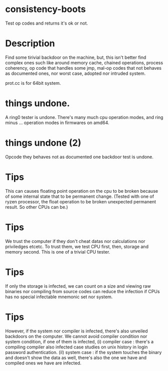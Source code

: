 # consistency-boots
Test op codes and returns it's ok or not.

# Description
Find some tirivial backdoor on the machine, but, this isn't better find complex ones such like
around memory cache, chained operations, process coherency, op code that handles some jmp,
mal-op codes that not behaves as documented ones, nor worst case, adopted nor intruded system.

prot.cc is for 64bit system.

# things undone.
A ring0 tester is undone. There's many much cpu operation modes,
and ring minus ... operation modes in firmwares on amd64.

# things undone (2)
Opcode they behaves not as documented one backdoor test is undone.

# Tips
This can causes floating point operation on the cpu to be broken because of some internal state
that to be permanent change. (Tested with one of ryzen processor, the float operation to be broken
unexpected permanent result. So other CPUs can be.)

# Tips
We trust the computer if they don't cheat datas nor calculations nor priviledges etcetc.
To trust them, we test CPU first, then, storage and memory second.
This is one of a trivial CPU tester.

# Tips
If only the storage is infected, we can count on a size and viewing raw binaries nor compiling
from source codes can reduce the infection if CPUs has no special infectable mnemonic set nor
system.

# Tips
However, if the system nor compiler is infected, there's also unveiled backdoors on the computer.
We cannot avoid compiler condition nor system condition, if one of them is infected,
(i)  compiler case : there's a compiling compiler also infected case studies on unix history in login
password authentication.
(iI) system case : if the system touches the binary and doesn't show the data as well, there's also
the one we have and compiled ones we have are infected.
